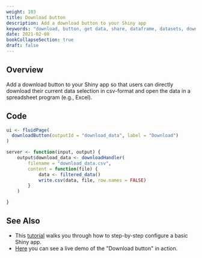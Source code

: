 ```yaml
---
weight: 103
title: Download button 
description: Add a download button to your Shiny app
keywords: "download, button, get data, share, dataframe, datasets, download button, Excel"
date: 2021-02-08
bookCollapseSection: true
draft: false
---
```


## Overview 
Add a download button to your Shiny app so that users can directly download their current data selection in csv-format and open the data in a spreadsheet program (e.g., Excel).


## Code 

```R
ui <- fluidPage(
  downloadButton(outputId = "download_data", label = "Download")
)

server <- function(input, output) {
    output$download_data <- downloadHandler(
        filename = "download_data.csv",
        content = function(file) {
            data <- filtered_data()  
            write.csv(data, file, row.names = FALSE)
        }
    )

}
```

## See Also
* This [tutorial](https://dprep.hannesdatta.com/docs/building-blocks/deployment-reporting/) walks you through how to step-by-step configure a basic Shiny app.
* [Here](https://royklaassebos.shinyapps.io/dPrep_Demo_Google_Mobility/) you can see a live demo of the "Download button" in action.


